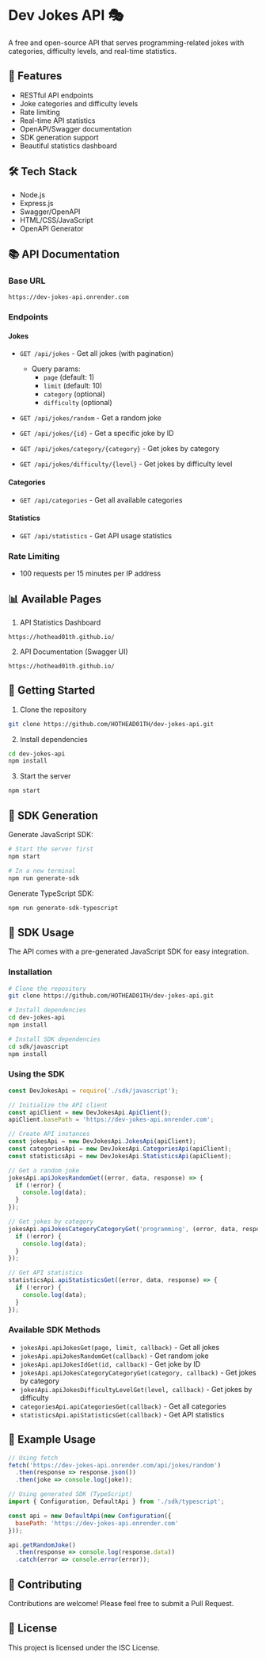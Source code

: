 # Dev Jokes API 🎭

A free and open-source API that serves programming-related jokes with categories, difficulty levels, and real-time statistics.

## 🚀 Features

- RESTful API endpoints
- Joke categories and difficulty levels
- Rate limiting
- Real-time API statistics
- OpenAPI/Swagger documentation
- SDK generation support
- Beautiful statistics dashboard

## 🛠️ Tech Stack

- Node.js
- Express.js
- Swagger/OpenAPI
- HTML/CSS/JavaScript
- OpenAPI Generator

## 📚 API Documentation

### Base URL
```
https://dev-jokes-api.onrender.com
```

### Endpoints

#### Jokes
- `GET /api/jokes` - Get all jokes (with pagination)
  - Query params: 
    - `page` (default: 1)
    - `limit` (default: 10)
    - `category` (optional)
    - `difficulty` (optional)

- `GET /api/jokes/random` - Get a random joke
- `GET /api/jokes/{id}` - Get a specific joke by ID
- `GET /api/jokes/category/{category}` - Get jokes by category
- `GET /api/jokes/difficulty/{level}` - Get jokes by difficulty level

#### Categories
- `GET /api/categories` - Get all available categories

#### Statistics
- `GET /api/statistics` - Get API usage statistics

### Rate Limiting
- 100 requests per 15 minutes per IP address

## 📊 Available Pages

1. API Statistics Dashboard
```
https://hothead01th.github.io/
```

2. API Documentation (Swagger UI)
```
https://hothead01th.github.io/
```

## 🚦 Getting Started

1. Clone the repository
```bash
git clone https://github.com/HOTHEAD01TH/dev-jokes-api.git
```

2. Install dependencies
```bash
cd dev-jokes-api
npm install
```

3. Start the server
```bash
npm start
```

## 🔧 SDK Generation

Generate JavaScript SDK:
```bash
# Start the server first
npm start

# In a new terminal
npm run generate-sdk
```

Generate TypeScript SDK:
```bash
npm run generate-sdk-typescript
```

## 🔧 SDK Usage

The API comes with a pre-generated JavaScript SDK for easy integration.

### Installation

```bash
# Clone the repository
git clone https://github.com/HOTHEAD01TH/dev-jokes-api.git

# Install dependencies
cd dev-jokes-api
npm install

# Install SDK dependencies
cd sdk/javascript
npm install
```

### Using the SDK

```javascript
const DevJokesApi = require('./sdk/javascript');

// Initialize the API client
const apiClient = new DevJokesApi.ApiClient();
apiClient.basePath = 'https://dev-jokes-api.onrender.com';

// Create API instances
const jokesApi = new DevJokesApi.JokesApi(apiClient);
const categoriesApi = new DevJokesApi.CategoriesApi(apiClient);
const statisticsApi = new DevJokesApi.StatisticsApi(apiClient);

// Get a random joke
jokesApi.apiJokesRandomGet((error, data, response) => {
  if (!error) {
    console.log(data);
  }
});

// Get jokes by category
jokesApi.apiJokesCategoryCategoryGet('programming', (error, data, response) => {
  if (!error) {
    console.log(data);
  }
});

// Get API statistics
statisticsApi.apiStatisticsGet((error, data, response) => {
  if (!error) {
    console.log(data);
  }
});
```

### Available SDK Methods

- `jokesApi.apiJokesGet(page, limit, callback)` - Get all jokes
- `jokesApi.apiJokesRandomGet(callback)` - Get random joke
- `jokesApi.apiJokesIdGet(id, callback)` - Get joke by ID
- `jokesApi.apiJokesCategoryCategoryGet(category, callback)` - Get jokes by category
- `jokesApi.apiJokesDifficultyLevelGet(level, callback)` - Get jokes by difficulty
- `categoriesApi.apiCategoriesGet(callback)` - Get all categories
- `statisticsApi.apiStatisticsGet(callback)` - Get API statistics

## 📝 Example Usage

```javascript
// Using fetch
fetch('https://dev-jokes-api.onrender.com/api/jokes/random')
  .then(response => response.json())
  .then(joke => console.log(joke));

// Using generated SDK (TypeScript)
import { Configuration, DefaultApi } from './sdk/typescript';

const api = new DefaultApi(new Configuration({
  basePath: 'https://dev-jokes-api.onrender.com'
}));

api.getRandomJoke()
  .then(response => console.log(response.data))
  .catch(error => console.error(error));
```

## 🤝 Contributing

Contributions are welcome! Please feel free to submit a Pull Request.

## 📄 License

This project is licensed under the ISC License.

